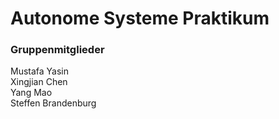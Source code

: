 # Autonome Systeme Praktikum

### Gruppenmitglieder
Mustafa Yasin\
Xingjian Chen\
Yang Mao\
Steffen Brandenburg

